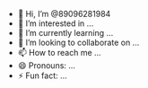 - 👋 Hi, I’m @89096281984
- 👀 I’m interested in ...
- 🌱 I’m currently learning ...
- 💞️ I’m looking to collaborate on ...
- 📫 How to reach me ...
- 😄 Pronouns: ...
- ⚡ Fun fact: ...

<!---
89096281984/89096281984 is a ✨ special ✨ repository because its `README.md` (this file) appears on your GitHub profile.
You can click the Preview link to take a look at your changes.
--->
